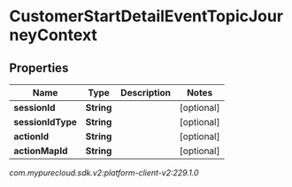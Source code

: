 # CustomerStartDetailEventTopicJourneyContext


## Properties

| Name | Type | Description | Notes |
| ------------ | ------------- | ------------- | ------------- |
| **sessionId** | **String** |  |  [optional] |
| **sessionIdType** | **String** |  |  [optional] |
| **actionId** | **String** |  |  [optional] |
| **actionMapId** | **String** |  |  [optional] |




_com.mypurecloud.sdk.v2:platform-client-v2:229.1.0_
